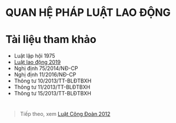 # QUAN HỆ PHÁP LUẬT LAO ĐỘNG

# Tài liệu tham khảo
* Luật lập hội 1975
* [Luật lao động 2019](https://thuvienphapluat.vn/van-ban/Lao-dong-Tien-luong/Bo-Luat-lao-dong-2019-333670.aspx)
* Nghị định 75/2014/NĐ-CP
* Nghị định 11/2016/NĐ-CP
* Thông tư 10/2013/TT-BLĐTBXH
* Thông tư 11/2013/TT-BLĐTBXH
* Thông tư 15/2013/TT-BLĐTBXH
# 

> Tiếp theo, xem [Luật Công Đoàn 2012](hhttp://vanban.chinhphu.vn/portal/page/portal/chinhphu/hethongvanban?class_id=1&_page=1&mode=detail&document_id=163545)  
